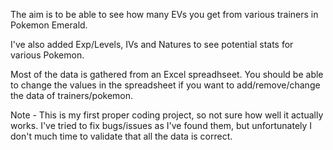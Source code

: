 The aim is to be able to see how many EVs you get from various trainers in Pokemon Emerald.

I've also added Exp/Levels, IVs and Natures to see potential stats for various Pokemon.

Most of the data is gathered from an Excel spreadhseet. You should be able to change the values in the spreadsheet if you want to add/remove/change the data of trainers/pokemon.

Note - This is my first proper coding project, so not sure how well it actually works. I've tried to fix bugs/issues as I've found them, but unfortunately I don't much time to validate that all the data is correct.
